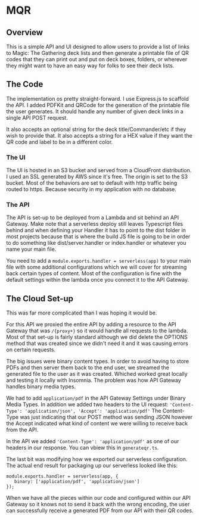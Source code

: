# MQR
## Overview
This is a simple API and UI designed to allow users to provide a list of links
to Magic: The Gathering deck lists and then generate a printable file
of QR codes that they can print out and put on deck boxes, folders,
or wherever they might want to have an easy way for folks to see
their deck lists.

## The Code
The implementation os pretty straight-forward. I use Express.js to scaffold
the API. I added PDFKit and QRCode for the generation of the printable file
the user generates. It should handle any number of given deck links in a
single API POST request.

It also accepts an optional string for the deck title/Commander/etc if
they wish to provide that. It also accepts a string for a HEX value if
they want the QR code and label to be in a different color.

### The UI
The UI is hosted in an S3 bucket and served from a CloudFront distribution.
I used an SSL generated by AWS since it's free. The origin is set to the S3 bucket.
Most of the behaviors are set to default with http traffic being
routed to https. Because security in my application with no database.

### The API
The API is set-up to be deployed from a Lambda and sit behind an API Gateway.
Make note that a serverless deploy still leaves Typescript files behind and
when defining your Handler it has to point to the dist folder in most projects
because that is where the build JS file is going to be in order to do something like
dist/server.handler or index.handler or whatever you name your main file.

You need to add a `module.exports.handler = serverless(app)` to your main file
with some additional configurations which we will cover for streaming back certain
types of content. Most of the configuration is fine with the default settings within
the lambda once you connect it to the API Gateway.

## The Cloud Set-up
This was far more complicated than I was hoping it would be.

For this API we proxied the entire API by adding a resource to the API Gateway that was
`/{proxy+}` so it would handle all requests to the lambda. Most of that set-up is fairly
standard although we did delete the OPTIONS method that was created since we didn't
need it and it was causing errors on certain requests.

The big issues were binary content types. In order to avoid having to store PDFs and then
server them back to the end user, we streamed the generated file to the user as it was
created. Whiched worked great locally and testing it locally with Insomnia. The problem was
how API Gateway handles binary media types.

We had to add `application/pdf` in the API Gateway Settings under Binary Media Types.
In addition we added two headers to the UI request:
 `'Content-Type': 'application/json', 'Accept': 'application/pdf'`
 The Content-Type was just indicating that our POST method was sending JSON however the Accept
 indicated what kind of content we were willing to receive back from the API.

 In the API we added `'Content-Type': 'application/pdf'` as one of our headers in our response.
 You can vbiew this in `generateqr.ts`.

 The last bit was modifying how we exported our serverless configuration. The actual end result
 for packaging up our serverless looked like this:
 ```
 module.exports.handler = serverless(app, {
	binary: ['application/pdf', 'application/json']
});
```
When we have all the pieces within our code and configured within our API Gateway so it knows not
to send it back with the wrong encoding, the user can successfully receive a generated PDF
from our API with their QR codes.


